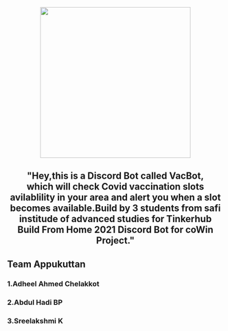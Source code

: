 

<div align="center">
  
   <img src="https://st3.depositphotos.com/8950810/17657/v/600/depositphotos_176577870-stock-illustration-cute-smiling-funny-robot-chat.jpg" height="350px">
  
  ## "Hey,this is a Discord Bot called VacBot,<br>which will check Covid vaccination slots avilablility in your area and alert you when a slot becomes available.Build by 3 students from safi institude of advanced studies for Tinkerhub Build From Home 2021 Discord Bot for coWin Project."
  
  
 </div>
 
 <div align=""left>
  
  ## Team Appukuttan
  ### 1.Adheel Ahmed Chelakkot
  ### 2.Abdul Hadi BP
  ### 3.Sreelakshmi K
  
  </div>


